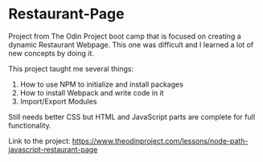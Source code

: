 # Restaurant-Page

Project from The Odin Project boot camp that is focused on creating a dynamic Restaurant Webpage. This one was difficult and I learned a lot of new concepts by doing it.

This project taught me several things:
1. How to use NPM to initialize and install packages
2. How to install Webpack and write code in it
3. Import/Export Modules

Still needs better CSS but HTML and JavaScript parts are complete for full functionality.

Link to the project: https://www.theodinproject.com/lessons/node-path-javascript-restaurant-page
